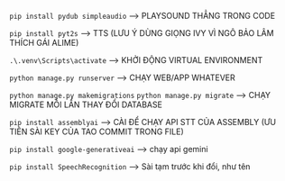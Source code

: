 `pip install pydub simpleaudio` --> PLAYSOUND THẲNG TRONG CODE

`pip install pyt2s` --> TTS (LƯU Ý DÙNG GIỌNG IVY VÌ NGÔ BẢO LÂM THÍCH GÁI ALIME)

`.\.venv\Scripts\activate` --> KHỞI ĐỘNG VIRTUAL ENVIRONMENT

`python manage.py runserver` --> CHẠY WEB/APP WHATEVER

`python manage.py makemigrations`
`python manage.py migrate` --> CHẠY MIGRATE MỖI LẦN THAY ĐỔI DATABASE

`pip install assemblyai` --> CÀI ĐỂ CHẠY API STT CỦA ASSEMBLY (ƯU TIÊN SÀI KEY CỦA TAO COMMIT TRONG FILE)

`pip install google-generativeai` --> chạy api gemini

`pip install SpeechRecognition` --> Sài tạm trước khi đổi, như tên

